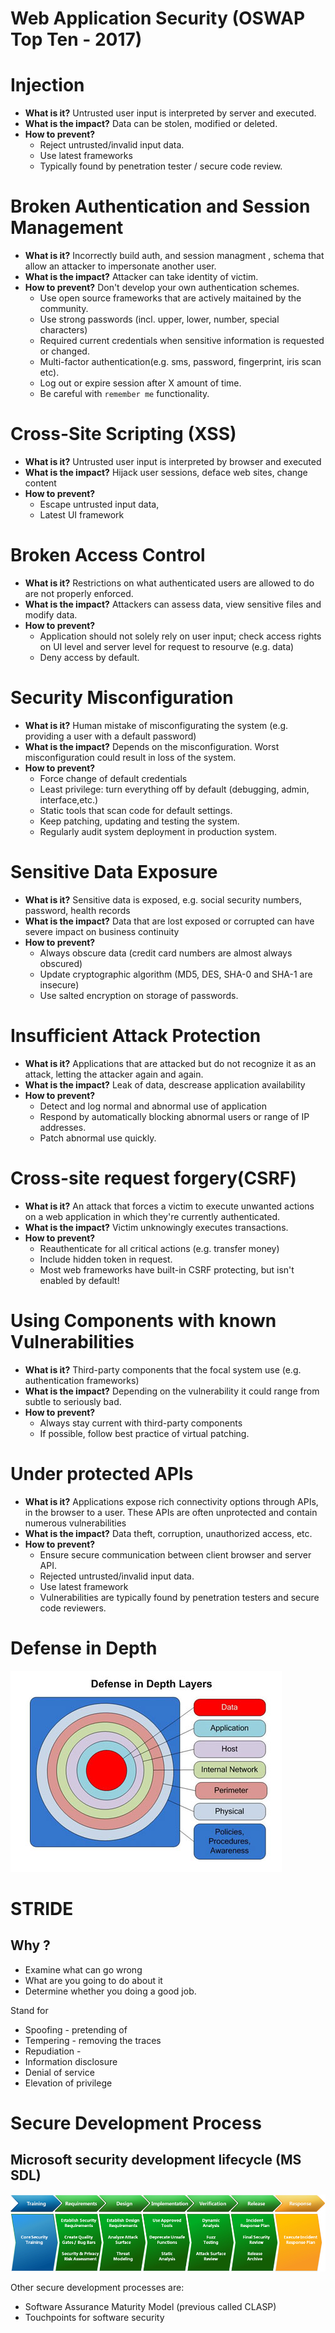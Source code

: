 # Web Application Security (OSWAP Top Ten - 2017)

# Injection
- **What is it?** Untrusted user input is interpreted by server and executed.
- **What is the impact?** Data can be stolen, modified or deleted.
- **How to prevent?**
    * Reject untrusted/invalid input data.
    * Use latest frameworks
    * Typically found by penetration tester / secure code review.

# Broken Authentication and Session Management
- **What is it?** Incorrectly build auth, and session managment , schema that allow an attacker to impersonate another user.
- **What is the impact?** Attacker can take identity of victim.
- **How to prevent?** Don't develop your own authentication schemes.
    * Use open source frameworks that are actively maitained by the community.
    * Use strong passwords (incl. upper, lower, number, special characters)
    * Required current credentials when sensitive information is requested or changed.
    * Multi-factor authentication(e.g. sms, password, fingerprint, iris scan etc).
    * Log out or expire session after X amount of time.
    * Be careful with `remember me` functionality.

# Cross-Site Scripting (XSS)
- **What is it?** Untrusted user input is interpreted by browser and executed
- **What is the impact?**  Hijack user sessions, deface web sites, change content
- **How to prevent?**
    * Escape untrusted input data,
    * Latest UI framework

# Broken Access Control
- **What is it?** Restrictions on what authenticated users are allowed to do are not properly enforced.
- **What is the impact?** Attackers can assess data, view sensitive files and modify data.
- **How to prevent?**
    * Application should not solely rely on user input; check access rights on UI level and server level for request to resourve (e.g. data)
    * Deny access by default.

# Security Misconfiguration
 - **What is it?** Human mistake of misconfigurating the system (e.g. providing a user with a default password)
 - **What is the impact?** Depends on the misconfiguration. Worst misconfiguration could result in loss of the system.
 - **How to prevent?**
    * Force change of default credentials
    * Least privilege: turn everything off by default (debugging, admin, interface,etc.)
    * Static tools that scan code for default settings.
    * Keep patching, updating and testing the system.
    * Regularly audit system deployment in production system.

# Sensitive Data Exposure
- **What is it?** Sensitive data is exposed, e.g. social security numbers, password, health records
- **What is the impact?** Data that are lost exposed or corrupted can have severe impact on business continuity
- **How to prevent?**
    * Always obscure data (credit card numbers are almost always obscured)
    * Update cryptographic algorithm (MD5, DES, SHA-0 and SHA-1 are insecure)
    * Use salted encryption on storage of passwords.

# Insufficient Attack Protection
- **What is it?** Applications that are attacked but do not recognize it as an attack, letting the attacker again and again.
- **What is the impact?** Leak of data, descrease application availability
- **How to prevent?**
    * Detect and log normal and abnormal use of application
    * Respond by automatically blocking abnormal users or range of IP addresses.
    * Patch abnormal use quickly.

# Cross-site request forgery(CSRF)
- **What is it?** An attack that forces a victim to execute unwanted actions on a web application in which they're currently authenticated.
- **What is the impact?** Victim unknowingly executes transactions.
- **How to prevent?**
    * Reauthenticate for all critical actions (e.g. transfer money)
    * Include hidden token in request.
    * Most web frameworks have built-in CSRF protecting, but isn't enabled by default!

# Using Components with known Vulnerabilities
- **What is it?** Third-party components that the focal system use (e.g. authentication frameworks)
- **What is the impact?** Depending on the vulnerability it could range from subtle to seriously bad.
- **How to prevent?**
    * Always stay current with third-party components
    * If possible, follow best practice of virtual patching.

# Under protected APIs
- **What is it?** Applications expose rich connectivity options through APIs, in the browser to a user. These APIs are often unprotected and contain numerous vulnerabilities
- **What is the impact?** Data theft, corruption, unauthorized access, etc.
- **How to prevent?**
    * Ensure secure communication between client browser and server API.
    * Rejected untrusted/invalid input data.
    * Use latest framework
    * Vulnerabilities are typically found by penetration testers and secure code reviewers.

# Defense in Depth  
![Defense in Depth](assets/defence-in-depth-2054.jpg)

# STRIDE
## Why ?
- Examine what can go wrong
- What are you going to do about it
- Determine whether you doing a good job.

Stand for
- Spoofing - pretending of
- Tempering - removing the traces
- Repudiation -
- Information disclosure
- Denial of service
- Elevation of privilege

# Secure Development Process

## Microsoft security development lifecycle (MS SDL)
![SDL](assets/5554.SDL_Steps.jpg)

Other secure development processes are:
- Software Assurance Maturity Model (previous called CLASP)
- Touchpoints for software security
